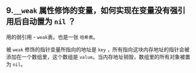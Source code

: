 
## 9.`__weak` 属性修饰的变量，如何实现在变量没有强引用后自动置为 `nil` ？

用的弱引用 - `weak`表。也是一张 `哈希表`。

被 `weak` 修饰的指针变量所指向的地址是 `key` ，所有指向这块内存地址的指针会被添加在一个数组里，这个数组是 `value`。当内存地址销毁，数组里的所有对象被置为 `nil`。

